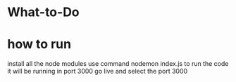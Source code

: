 # What-to-Do
# how to run
install all the node modules
use command nodemon index.js to run the code
it will be running in port 3000
go live and select the port 3000
